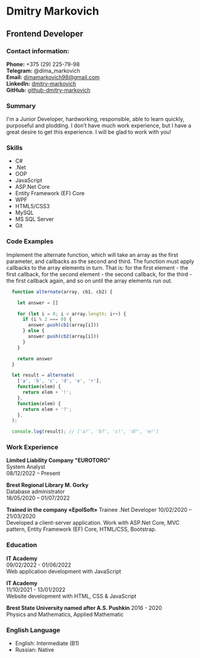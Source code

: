 # Dmitry Markovich
## Frontend Developer

### Contact information:

**Phone:** +375 (29) 225-79-98  
**Telegram:** @dima_markovich  
**Email:** dimamarkovich98@gmail.com  
**LinkedIn:** [dmitry-markovich](https://www.linkedin.com/in/dmitry-markovich-1894a218b/)  
**GitHub:** [github-dmitry-markovich](https://github.com/CrazyTapok)  


### Summary

I'm a Junior Developer, hardworking, responsible, able to learn quickly, purposeful and plodding. I don’t have much work experience, but I have a great desire to get this experience. I will be glad to work with you!

### Skills

- C#
- .Net
- OOP
- JavaScript
- ASP.Net Core
- Entity Framework (EF) Core
- WPF
- HTML5/CSS3
- MySQL
- MS SQL Server
- Git

### Code Examples

Implement the alternate function, which will take an array as the first parameter, and callbacks as the second and third. The function must apply callbacks to the array elements in turn. That is: for the first element - the first callback, for the second element - the second callback, for the third - the first callback again, and so on until the array elements run out.

```JavaScript
  function alternate(array, cb1, cb2) {

    let answer = []

    for (let i = 0; i < array.length; i++) {
      if (i % 2 === 0) {
        answer.push(cb1(array[i]))
      } else {
        answer.push(cb2(array[i]))
      }
    }

    return answer
  }

  let result = alternate(
    ['a', 'b', 'c', 'd', 'e', 'r'],
    function(elem) {
      return elem + '!';
    },
    function(elem) {
      return elem + '?';
    },
  );

  console.log(result); // ['a!', 'b?', 'c!', 'd?', 'e!']
```

### Work Experience

**Limited Liability Company "EUROTORG"**  
System Analyst  
08/12/2022 – Present


**Brest Regional Library M. Gorky**  
Database administrator  
18/05/2020 – 01/07/2022


**Trained in the company «EpolSoft»**
Trainee .Net Developer
10/02/2020 – 21/03/2020    
Developed a client-server application. Work with ASP.Net Core, MVC pattern, Entity Framework (EF) Core, HTML/CSS, Bootstrap.

### Education

**IT Academy**    
09/02/2022 - 01/06/2022    
Web application development with JavaScript


**IT Academy**  
11/10/2021 - 13/01/2022    
Website development with HTML, CSS & JavaScript


**Brest State University named after A.S. Pushkin**
2016 - 2020    
Physics and Mathematics, Applied Mathematic 

### English Language

- English: Intermediate (B1)
- Russian: Native
